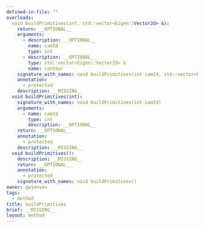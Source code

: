 ```yaml
---
defined-in-file: ""
overloads:
  void buildPrimitives(int, std::vector<Eigen::Vector2d> &):
    return: __OPTIONAL__
    arguments:
      - description: __OPTIONAL__
        name: camId
        type: int
      - description: __OPTIONAL__
        type: std::vector<Eigen::Vector2d> &
        name: contour
    signature_with_names: void buildPrimitives(int camId, std::vector<Eigen::Vector2d> & contour)
    annotation:
      - protected
    description: __MISSING__
  void buildPrimitives(int):
    signature_with_names: void buildPrimitives(int camId)
    arguments:
      - name: camId
        type: int
        description: __OPTIONAL__
    return: __OPTIONAL__
    annotation:
      - protected
    description: __MISSING__
  void buildPrimitives():
    description: __MISSING__
    return: __OPTIONAL__
    annotation:
      - protected
    signature_with_names: void buildPrimitives()
owner: gwjensen
tags:
  - method
title: buildPrimitives
brief: __MISSING__
layout: method
---
```

